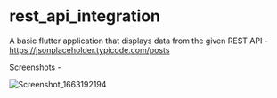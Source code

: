 # rest_api_integration

A basic flutter application that displays data from the given REST API - https://jsonplaceholder.typicode.com/posts

Screenshots -

![Screenshot_1663192194](https://user-images.githubusercontent.com/93620333/190270381-8f0711a1-aa2d-4600-b1f8-625cbd2e9d3a.png)
